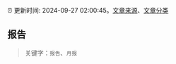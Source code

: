 :alarm_clock: 更新时间: 2024-09-27 02:00:45。[文章来源](/README.md)、[文章分类](/TAGS.md)

## 报告


> 关键字：`报告`、`月报`



